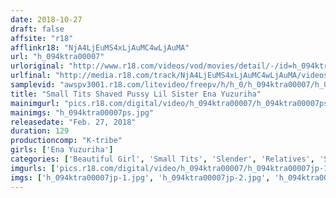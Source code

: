 ```yaml
---
date: 2018-10-27
draft: false
affsite: "r18"
afflinkr18: "NjA4LjEuMS4xLjAuMC4wLjAuMA"
url: "h_094ktra00007"
urloriginal: "http://www.r18.com/videos/vod/movies/detail/-/id=h_094ktra00007"
urlfinal: "http://media.r18.com/track/NjA4LjEuMS4xLjAuMC4wLjAuMA/videos/vod/movies/detail/-/id=h_094ktra00007"
samplevid: "awspv3001.r18.com/litevideo/freepv/h/h_0/h_094ktra00007/h_094ktra00007_dmb_w.mp4"
title: "Small Tits Shaved Pussy Lil Sister Ena Yuzuriha"
mainimgurl: "pics.r18.com/digital/video/h_094ktra00007/h_094ktra00007ps.jpg"
mainimgs: "h_094ktra00007ps.jpg"
releasedate: "Feb. 27, 2018"
duration: 129
productioncomp: "K-tribe"
girls: ['Ena Yuzuriha']
categories: ['Beautiful Girl', 'Small Tits', 'Slender', 'Relatives', 'Shaved Pussy', 'Featured Actress', 'Sister', 'Hi-Def']
imgurls: ['pics.r18.com/digital/video/h_094ktra00007/h_094ktra00007jp-1.jpg', 'pics.r18.com/digital/video/h_094ktra00007/h_094ktra00007jp-2.jpg', 'pics.r18.com/digital/video/h_094ktra00007/h_094ktra00007jp-3.jpg', 'pics.r18.com/digital/video/h_094ktra00007/h_094ktra00007jp-4.jpg', 'pics.r18.com/digital/video/h_094ktra00007/h_094ktra00007jp-5.jpg', 'pics.r18.com/digital/video/h_094ktra00007/h_094ktra00007jp-6.jpg', 'pics.r18.com/digital/video/h_094ktra00007/h_094ktra00007jp-7.jpg', 'pics.r18.com/digital/video/h_094ktra00007/h_094ktra00007jp-8.jpg', 'pics.r18.com/digital/video/h_094ktra00007/h_094ktra00007jp-9.jpg', 'pics.r18.com/digital/video/h_094ktra00007/h_094ktra00007jp-10.jpg', 'pics.r18.com/digital/video/h_094ktra00007/h_094ktra00007jp-11.jpg', 'pics.r18.com/digital/video/h_094ktra00007/h_094ktra00007jp-12.jpg', 'pics.r18.com/digital/video/h_094ktra00007/h_094ktra00007jp-13.jpg', 'pics.r18.com/digital/video/h_094ktra00007/h_094ktra00007jp-14.jpg', 'pics.r18.com/digital/video/h_094ktra00007/h_094ktra00007jp-15.jpg', 'pics.r18.com/digital/video/h_094ktra00007/h_094ktra00007jp-16.jpg', 'pics.r18.com/digital/video/h_094ktra00007/h_094ktra00007jp-17.jpg', 'pics.r18.com/digital/video/h_094ktra00007/h_094ktra00007jp-18.jpg', 'pics.r18.com/digital/video/h_094ktra00007/h_094ktra00007jp-19.jpg', 'pics.r18.com/digital/video/h_094ktra00007/h_094ktra00007jp-20.jpg']
imgs: ['h_094ktra00007jp-1.jpg', 'h_094ktra00007jp-2.jpg', 'h_094ktra00007jp-3.jpg', 'h_094ktra00007jp-4.jpg', 'h_094ktra00007jp-5.jpg', 'h_094ktra00007jp-6.jpg', 'h_094ktra00007jp-7.jpg', 'h_094ktra00007jp-8.jpg', 'h_094ktra00007jp-9.jpg', 'h_094ktra00007jp-10.jpg', 'h_094ktra00007jp-11.jpg', 'h_094ktra00007jp-12.jpg', 'h_094ktra00007jp-13.jpg', 'h_094ktra00007jp-14.jpg', 'h_094ktra00007jp-15.jpg', 'h_094ktra00007jp-16.jpg', 'h_094ktra00007jp-17.jpg', 'h_094ktra00007jp-18.jpg', 'h_094ktra00007jp-19.jpg', 'h_094ktra00007jp-20.jpg']
---
```

